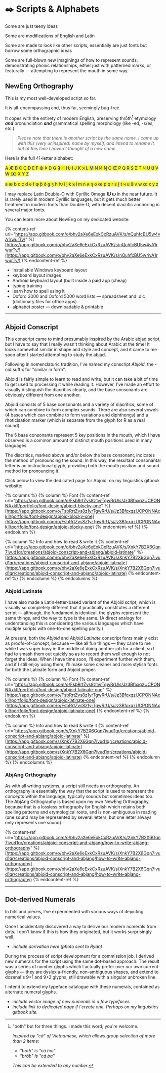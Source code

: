 # ✒️ Scripts & Alphabets

Some are just teeny ideas

Some are modifications of English and Latin

Some are made to look like other scripts, essentially are just fonts but borrow some orthographic ideas

Some are full-blown new imaginings of how to represent sounds, demonstrating phonic relationships, either just with patterned marks, or featurally — attempting to represent the mouth in some way.

## NewEng Orthography

This is my most well-developed script so far.

It is all-encompassing and, thus far, seemingly bug-free.

It copes with the entirety of modern English, preserving thrōth[^1] etymology _**and**_ pronunciation _**and**_ grammatical spelling morphology (like -ed, -s/es, etc.).

> _Please note that there is another script by the same name. I came up with this (very uninspired) name by myself, and intend to rename it, but at this time I haven't thought of a new name._

Here is the full 41-letter alphabet:

<mark style="color:blue;">A Æ B C Ç D E F Φ Þ Đ G Ȝ H Ƕ I J K Ʞ L M N И Ŋ O Œ P Q R S Ʃ T Ч U Ȣ V W Ꝏ X Y Z</mark>

<mark style="color:blue;">a æ b c ç d e f φ þ ð g ȝ h ƕ i j k ʞ l m n и ŋ o œ p q r s ʃ t ч u ȣ v w ꝏ x y z</mark>

I may replace Latin Double-O with Cyrillic Omega **Ѡ ѡ** in the near future. It is rarely used in modern Cyrillic languages, but it gets much better treatment in modern fonts than Double-O, with decent diacritic anchoring in several major fonts.

You can learn more about NewEng on my dedicated website:

{% content-ref url="https://app.gitbook.com/o/bhv2aXe6eExkCxRzuAVK/s/nQuhfcBU5w4vA1rwurTv/" %}
[https://app.gitbook.com/o/bhv2aXe6eExkCxRzuAVK/s/nQuhfcBU5w4vA1rwurTv/](https://app.gitbook.com/o/bhv2aXe6eExkCxRzuAVK/s/nQuhfcBU5w4vA1rwurTv/)
{% endcontent-ref %}

* installable Windows keyboard layout
* keyboard layout images
* Android keyboard layout (built inside a paid app (cheap)
* typing training
* learn how to spell using it
* Oxford 3000 and Oxford 5000 word lists — spreadsheet and .dic (dictionary files for office apps)
* alphabet poster — downloadable & printable

&#x20;

***

&#x20;

## Abjoid Conscript

This conscript came to mind presumably inspired by the Arabic abjad script, but I have to say that I really wasn't thinking about Arabic at the time! It looks somewhat similar in shape and style and concept, and it came to me soon after I started attempting to study the abjad.

Following in nomenclaturic tradition, I've named my conscript _Abjoid_, the -oid suffix for "similar in form".

Abjoid is fairly simple to learn to read and write, but it can take a bit of time to get used to processing it while reading it. However, I've made an effort to visually distinguish the diacritics clearly, and the base consonants are obviously different from one another.

Abjoid consists of 5 base consonants and a variety of diacritics, some of which can combine to form complex sounds. There are also several vowels (4 bases which can combine to form variations and diphthongs) and a rhoticisation marker (which is separate from the glyph for R as a real sound).

The 5 base consonants represent 5 key positions in the mouth, which I have observed is a common amount of distinct mouth positions used in many languages.

The diacritics, marked above and/or below the base consonant, indicates the method of pronouncing the sound. In this way, the resultant consonantal letter is an instructional glyph, providing both the mouth position and sound method for pronouncing it.

Click below to view the dedicated page for Abjoid, on my linguistics gitbook website:

{% columns %}
{% column %}
Font
{% content-ref url="https://app.gitbook.com/o/FsbRrtZvs8z1yrTgwRrU/s/Jz3BfoxqzUCPONNAxkIl/portfolio/font-design/abjoid-blocky-one" %}
[https://app.gitbook.com/o/FsbRrtZvs8z1yrTgwRrU/s/Jz3BfoxqzUCPONNAxkIl/portfolio/font-design/abjoid-blocky-one](https://app.gitbook.com/o/FsbRrtZvs8z1yrTgwRrU/s/Jz3BfoxqzUCPONNAxkIl/portfolio/font-design/abjoid-blocky-one)
{% endcontent-ref %}
{% endcolumn %}

{% column %}
Info and how to read & write it
{% content-ref url="https://app.gitbook.com/o/bhv2aXe6eExkCxRzuAVK/s/XnkY7B2X6Gqn7ivud1qr/creations/abjoid-conscript-and-abjang/abjoid-latinate" %}
[https://app.gitbook.com/o/bhv2aXe6eExkCxRzuAVK/s/XnkY7B2X6Gqn7ivud1qr/creations/abjoid-conscript-and-abjang/abjoid-latinate](https://app.gitbook.com/o/bhv2aXe6eExkCxRzuAVK/s/XnkY7B2X6Gqn7ivud1qr/creations/abjoid-conscript-and-abjang/abjoid-latinate)
{% endcontent-ref %}
{% endcolumn %}
{% endcolumns %}

### Abjoid Latinate

I have also made a Latin-letter-based variant of the Abjoid script, which is visually so completely different that it practically constitutes a different script — although, the fundament is identical, the glyphs represent the same things, and the way to type is the same. (A direct analogy for understanding this is considering the various languages which have multiple scripts with one-to-one spelling parity.)

At present, both the _Abjoid_ and _Abjoid Latinate_ conscript fonts mainly exist as proofs-of-concept, because — like all fun things — they came to me while I was super busy in the middle of doing another job for a client, so I had to smash them out quickly so as to record them well enough to not forget the ideas. When I have time soon, I'll experiment further with them, and if I still enjoy using them, I'll make some cleaner and more stylish fonts for both the Latinate form and Abjoid proper.

{% columns %}
{% column %}
Font
{% content-ref url="https://app.gitbook.com/o/FsbRrtZvs8z1yrTgwRrU/s/Jz3BfoxqzUCPONNAxkIl/portfolio/font-design/abjoid-latinate-one" %}
[https://app.gitbook.com/o/FsbRrtZvs8z1yrTgwRrU/s/Jz3BfoxqzUCPONNAxkIl/portfolio/font-design/abjoid-latinate-one](https://app.gitbook.com/o/FsbRrtZvs8z1yrTgwRrU/s/Jz3BfoxqzUCPONNAxkIl/portfolio/font-design/abjoid-latinate-one)
{% endcontent-ref %}
{% endcolumn %}

{% column %}
Info and how to read & write it
{% content-ref url="https://app.gitbook.com/s/XnkY7B2X6Gqn7ivud1qr/creations/abjoid-conscript-and-abjang/abjoid-latinate" %}
[https://app.gitbook.com/s/XnkY7B2X6Gqn7ivud1qr/creations/abjoid-conscript-and-abjang/abjoid-latinate](https://app.gitbook.com/s/XnkY7B2X6Gqn7ivud1qr/creations/abjoid-conscript-and-abjang/abjoid-latinate)
{% endcontent-ref %}
{% endcolumn %}
{% endcolumns %}

### AbjAng Orthography

As with all writing systems, a script still needs an orthography. An orthography is essentially the way that the script is used to represent the concepts within the language, typically sounds but sometimes ideas too. The AbjAng Orthography is based upon my own NewEng Orthography, because that is a lossless orthography for English which retains both spelling patterns and etymological roots, and is non-ambiguous in reading (one sound may be represented by several letters, but one letter always only represents one sound).

{% content-ref url="https://app.gitbook.com/o/bhv2aXe6eExkCxRzuAVK/s/XnkY7B2X6Gqn7ivud1qr/creations/abjoid-conscript-and-abjang/how-to-write-abjang-orthography" %}
[https://app.gitbook.com/o/bhv2aXe6eExkCxRzuAVK/s/XnkY7B2X6Gqn7ivud1qr/creations/abjoid-conscript-and-abjang/how-to-write-abjang-orthography](https://app.gitbook.com/o/bhv2aXe6eExkCxRzuAVK/s/XnkY7B2X6Gqn7ivud1qr/creations/abjoid-conscript-and-abjang/how-to-write-abjang-orthography)
{% endcontent-ref %}

&#x20;

***

&#x20;

## Dot-derived Numerals

In bits and pieces, I've experimented with various ways of depicting numerical values.

Once I accidentally discovered a way to derive our modern numerals from dots. I don't know if this is how they originated, but it works surprisingly well.

* _include derivation here (photo sent to Ryan)_

During the process of script development for a commission job, I derived new numerals for the script using the same dot-based approach. The result was a series of number glyphs which I actually prefer over our own current glyphs — they are dyslexia-friendly, non-ambiguous shapes, and extend to dozenal's 9+1 and 9+2 glyphs, still drawable with a singular unbroken line.

I intend to extend my typeface catalogue with these numerals, contained as alternate numeral glyphs.

* _include vector image of new numerals in a few typefaces_
* _include link to dedicated page if I create one. Perhaps on my linguistics gitbook site._

[^1]: "both" but for three things. i made this word; you're welcome.

    _Inspired by "cả" of Vietnamese, which allows group selection of more than 2 items:_

    * _"both" is "cả hai"_
    * _"þrōþ" is "cả ba"_

    _This can be extended to any number._
